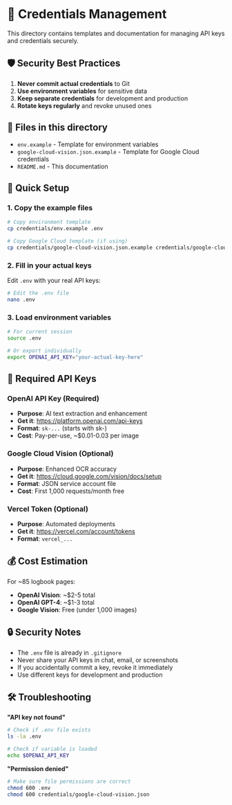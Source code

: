# 🔐 Credentials Management

This directory contains templates and documentation for managing API keys and credentials securely.

## 🛡️ Security Best Practices

1. **Never commit actual credentials** to Git
2. **Use environment variables** for sensitive data
3. **Keep separate credentials** for development and production
4. **Rotate keys regularly** and revoke unused ones

## 📁 Files in this directory

- `env.example` - Template for environment variables
- `google-cloud-vision.json.example` - Template for Google Cloud credentials
- `README.md` - This documentation

## 🚀 Quick Setup

### 1. Copy the example files
```bash
# Copy environment template
cp credentials/env.example .env

# Copy Google Cloud template (if using)
cp credentials/google-cloud-vision.json.example credentials/google-cloud-vision.json
```

### 2. Fill in your actual keys
Edit `.env` with your real API keys:
```bash
# Edit the .env file
nano .env
```

### 3. Load environment variables
```bash
# For current session
source .env

# Or export individually
export OPENAI_API_KEY="your-actual-key-here"
```

## 🔑 Required API Keys

### OpenAI API Key (Required)
- **Purpose**: AI text extraction and enhancement
- **Get it**: https://platform.openai.com/api-keys
- **Format**: `sk-...` (starts with sk-)
- **Cost**: Pay-per-use, ~$0.01-0.03 per image

### Google Cloud Vision (Optional)
- **Purpose**: Enhanced OCR accuracy
- **Get it**: https://cloud.google.com/vision/docs/setup
- **Format**: JSON service account file
- **Cost**: First 1,000 requests/month free

### Vercel Token (Optional)
- **Purpose**: Automated deployments
- **Get it**: https://vercel.com/account/tokens
- **Format**: `vercel_...`

## 💰 Cost Estimation

For ~85 logbook pages:
- **OpenAI Vision**: ~$2-5 total
- **OpenAI GPT-4**: ~$1-3 total
- **Google Vision**: Free (under 1,000 images)

## 🔒 Security Notes

- The `.env` file is already in `.gitignore`
- Never share your API keys in chat, email, or screenshots
- If you accidentally commit a key, revoke it immediately
- Use different keys for development and production

## 🛠️ Troubleshooting

**"API key not found"**
```bash
# Check if .env file exists
ls -la .env

# Check if variable is loaded
echo $OPENAI_API_KEY
```

**"Permission denied"**
```bash
# Make sure file permissions are correct
chmod 600 .env
chmod 600 credentials/google-cloud-vision.json
``` 